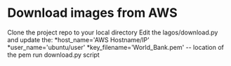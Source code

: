 # Download images from AWS

Clone the project repo to your local directory
Edit the lagos/download.py and update the:
*host_name='AWS Hostname/IP'
*user_name='ubuntu/user'
*key_filename='World_Bank.pem' -- location of the pem
run download.py script

